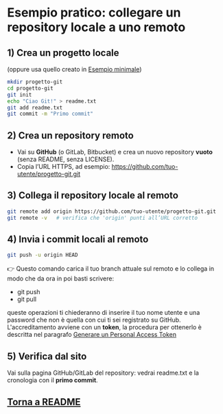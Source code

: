 # Esempio pratico: collegare un repository locale a uno remoto

## 1) Crea un progetto locale
(oppure usa quello creato in [Esempio minimale](04_esempio_pratico_repository_locale.md))
```bash
mkdir progetto-git
cd progetto-git
git init
echo "Ciao Git!" > readme.txt
git add readme.txt
git commit -m "Primo commit"
```
## 2) Crea un repository remoto
- Vai su **GitHub** (o GitLab, Bitbucket) e crea un nuovo repository **vuoto**
  (senza README, senza LICENSE).
- Copia l’URL HTTPS, ad esempio:
  https://github.com/tuo-utente/progetto-git.git

## 3) Collega il repository locale al remoto
```bash
git remote add origin https://github.com/tuo-utente/progetto-git.git
git remote -v   # verifica che 'origin' punti all’URL corretto
```
## 4) Invia i commit locali al remoto
```bash
git push -u origin HEAD
```
👉 Questo comando carica il tuo branch attuale sul remoto e lo collega in modo che da ora in poi basti scrivere:
- git push
- git pull

queste operazioni ti chiederanno di inserire il tuo nome utente e una password che non è quella con cui ti sei registrato su GitHub. L'accreditamento avviene con un **token**, la procedura per ottenerlo è descritta nel paragrafo [Generare un Personal Access Token](06_creazione_account_server_GitHub.md)

## 5) Verifica dal sito
Vai sulla pagina GitHub/GitLab del repository: vedrai readme.txt e la cronologia con il **primo commit**.

## [Torna a README](README.md)
